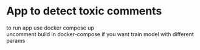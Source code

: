 # App to detect toxic comments

to run app use docker compose up\
uncomment build in docker-compose if you want train model with different params